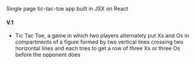 Single page tic-tac-toe app built in JSX on React

#### V.1

- Tic Tac Toe, a game in which two players alternately put Xs and Os in compartments of a figure formed by two vertical lines crossing two horizontal lines and each tries to get a row of three Xs or three Os before the opponent does
